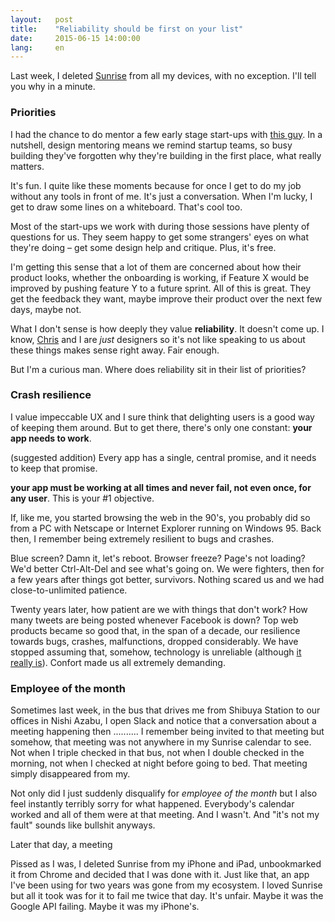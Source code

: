 ```yaml
---
layout:   post
title:    "Reliability should be first on your list"
date:     2015-06-15 14:00:00
lang:     en
---
```


Last week, I deleted [Sunrise](https://calendar.sunrise.am/) from all my devices, with no exception. I'll tell you why in a minute.

### Priorities

I had the chance to do mentor a few early stage start-ups with [this guy](http://www.twitter.com/cpalmieri). In a nutshell, design mentoring means we remind startup teams, so busy building they've forgotten why they're building in the first place, what really matters.

It's fun. I quite like these moments because for once I get to do my job without any tools in front of me. It's just a conversation. When I'm lucky, I get to draw some lines on a whiteboard. That's cool too.

Most of the start-ups we work with during those sessions have plenty of questions for us. They seem happy to get some strangers' eyes on what they're doing – get some design help and critique. Plus, it's free.

I'm getting this sense that a lot of them are concerned about how their product looks, whether the onboarding is working, if Feature X would be improved by pushing feature Y to a future sprint. All of this is great. They get the feedback they want, maybe improve their product over the next few days, maybe not.

What I don't sense is how deeply they value **reliability**. It doesn't come up. I know, [Chris](http://www.twitter.com/cpalmieri) and I are *just* designers so it's not like speaking to us about these things makes sense right away. Fair enough.

But I'm a curious man. Where does reliability sit in their list of priorities?

### Crash resilience

I value impeccable UX and I sure think that delighting users is a good way of keeping them around. But to get there, there's only one constant: **your app needs to work**.

(suggested addition)
Every app has a single, central promise, and it needs to keep that promise.

**your app must be working at all times and never fail, not even once, for any user**. This is your #1 objective.

If, like me, you started browsing the web in the 90's, you probably did so from a PC with Netscape or Internet Explorer running on Windows 95. Back then, I remember being extremely resilient to bugs and crashes.

Blue screen? Damn it, let's reboot. Browser freeze? Page's not loading? We'd better Ctrl-Alt-Del and see what's going on. We were fighters, then for a few years after things got better, survivors. Nothing scared us and we had close-to-unlimited patience.

Twenty years later, how patient are we with things that don't work? How many tweets are being posted whenever Facebook is down? Top web products became so good that, in the span of a decade, our resilience towards bugs, crashes, malfunctions, dropped considerably. We have stopped assuming that, somehow, technology is unreliable (although [it really is](https://medium.com/message/everything-is-broken-81e5f33a24e1)). Confort made us all extremely demanding.

### Employee of the month

Sometimes last week, in the bus that drives me from Shibuya Station to our offices in Nishi Azabu, I open Slack and notice that a conversation about a meeting happening then .......... I remember being invited to that meeting but somehow, that meeting was not anywhere in my Sunrise calendar to see. Not when I triple checked in that bus, not when I double checked in the morning, not when I checked at night before going to bed. That meeting simply disappeared from my.

Not only did I just suddenly disqualify for *employee of the month* but I also feel instantly terribly sorry for what happened. Everybody's calendar worked and all of them were at that meeting. And I wasn't. And "it's not my fault" sounds like bullshit anyways.

Later that day, a meeting

Pissed as I was, I deleted Sunrise from my iPhone and iPad, unbookmarked it from Chrome and decided that I was done with it. Just like that, an app I've been using for two years was gone from my ecosystem. I loved Sunrise but all it took was for it to fail me twice that day. It's unfair. Maybe it was the Google API failing. Maybe it was my iPhone's.













